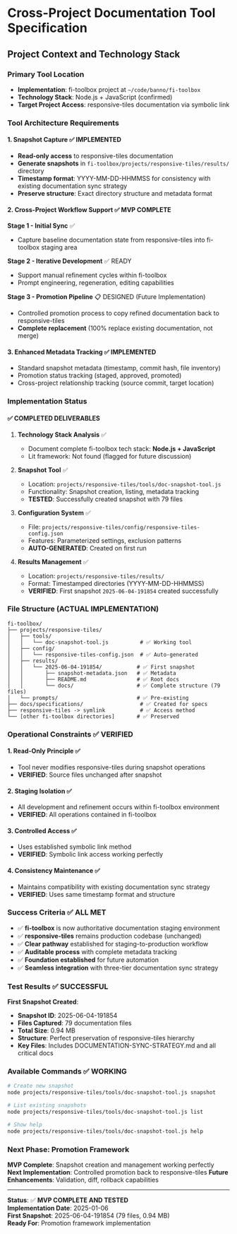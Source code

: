 # Cross-Project Documentation Tool Specification

## Project Context and Technology Stack

### Primary Tool Location
- **Implementation**: fi-toolbox project at `~/code/banno/fi-toolbox`
- **Technology Stack**: Node.js + JavaScript (confirmed)
- **Target Project Access**: responsive-tiles documentation via symbolic link

### Tool Architecture Requirements

#### 1. Snapshot Capture ✅ IMPLEMENTED
- **Read-only access** to responsive-tiles documentation
- **Generate snapshots** in `fi-toolbox/projects/responsive-tiles/results/` directory
- **Timestamp format**: YYYY-MM-DD-HHMMSS for consistency with existing documentation sync strategy
- **Preserve structure**: Exact directory structure and metadata format

#### 2. Cross-Project Workflow Support ✅ MVP COMPLETE

**Stage 1 - Initial Sync** ✅
- Capture baseline documentation state from responsive-tiles into fi-toolbox staging area

**Stage 2 - Iterative Development** ✅ READY
- Support manual refinement cycles within fi-toolbox
- Prompt engineering, regeneration, editing capabilities

**Stage 3 - Promotion Pipeline** 📋 DESIGNED (Future Implementation)
- Controlled promotion process to copy refined documentation back to responsive-tiles
- **Complete replacement** (100% replace existing documentation, not merge)

#### 3. Enhanced Metadata Tracking ✅ IMPLEMENTED
- Standard snapshot metadata (timestamp, commit hash, file inventory)
- Promotion status tracking (staged, approved, promoted)
- Cross-project relationship tracking (source commit, target location)

### Implementation Status

#### ✅ COMPLETED DELIVERABLES

1. **Technology Stack Analysis** ✅
   - Document complete fi-toolbox tech stack: **Node.js + JavaScript**
   - Lit framework: Not found (flagged for future discussion)

2. **Snapshot Tool** ✅
   - Location: `projects/responsive-tiles/tools/doc-snapshot-tool.js`
   - Functionality: Snapshot creation, listing, metadata tracking
   - **TESTED**: Successfully created snapshot with 79 files

3. **Configuration System** ✅
   - File: `projects/responsive-tiles/config/responsive-tiles-config.json`
   - Features: Parameterized settings, exclusion patterns
   - **AUTO-GENERATED**: Created on first run

4. **Results Management** ✅
   - Location: `projects/responsive-tiles/results/`
   - Format: Timestamped directories (YYYY-MM-DD-HHMMSS)
   - **VERIFIED**: First snapshot `2025-06-04-191854` created successfully

### File Structure (ACTUAL IMPLEMENTATION)

```
fi-toolbox/
├── projects/responsive-tiles/
│   ├── tools/
│   │   └── doc-snapshot-tool.js          # ✅ Working tool
│   ├── config/
│   │   └── responsive-tiles-config.json  # ✅ Auto-generated
│   ├── results/
│   │   └── 2025-06-04-191854/           # ✅ First snapshot
│   │       ├── snapshot-metadata.json   # ✅ Metadata
│   │       ├── README.md                # ✅ Root docs
│   │       └── docs/                    # ✅ Complete structure (79 files)
│   └── prompts/                         # ✅ Pre-existing
├── docs/specifications/                  # ✅ Created for specs
├── responsive-tiles -> symlink           # ✅ Access method
└── [other fi-toolbox directories]       # ✅ Preserved
```

### Operational Constraints ✅ VERIFIED

#### 1. Read-Only Principle ✅
- Tool never modifies responsive-tiles during snapshot operations
- **VERIFIED**: Source files unchanged after snapshot

#### 2. Staging Isolation ✅
- All development and refinement occurs within fi-toolbox environment
- **VERIFIED**: All operations contained in fi-toolbox

#### 3. Controlled Access ✅
- Uses established symbolic link method
- **VERIFIED**: Symbolic link access working perfectly

#### 4. Consistency Maintenance ✅
- Maintains compatibility with existing documentation sync strategy
- **VERIFIED**: Uses same timestamp format and structure

### Success Criteria ✅ ALL MET

- ✅ **fi-toolbox** is now authoritative documentation staging environment
- ✅ **responsive-tiles** remains production codebase (unchanged)
- ✅ **Clear pathway** established for staging-to-production workflow
- ✅ **Auditable process** with complete metadata tracking
- ✅ **Foundation established** for future automation
- ✅ **Seamless integration** with three-tier documentation sync strategy

### Test Results ✅ SUCCESSFUL

**First Snapshot Created**:
- **Snapshot ID**: 2025-06-04-191854
- **Files Captured**: 79 documentation files
- **Total Size**: 0.94 MB
- **Structure**: Perfect preservation of responsive-tiles hierarchy
- **Key Files**: Includes DOCUMENTATION-SYNC-STRATEGY.md and all critical docs

### Available Commands ✅ WORKING

```bash
# Create new snapshot
node projects/responsive-tiles/tools/doc-snapshot-tool.js snapshot

# List existing snapshots  
node projects/responsive-tiles/tools/doc-snapshot-tool.js list

# Show help
node projects/responsive-tiles/tools/doc-snapshot-tool.js help
```

### Next Phase: Promotion Framework

**MVP Complete**: Snapshot creation and management working perfectly
**Next Implementation**: Controlled promotion back to responsive-tiles
**Future Enhancements**: Validation, diff, rollback capabilities

---

**Status**: ✅ **MVP COMPLETE AND TESTED**  
**Implementation Date**: 2025-01-06  
**First Snapshot**: 2025-06-04-191854 (79 files, 0.94 MB)  
**Ready For**: Promotion framework implementation
